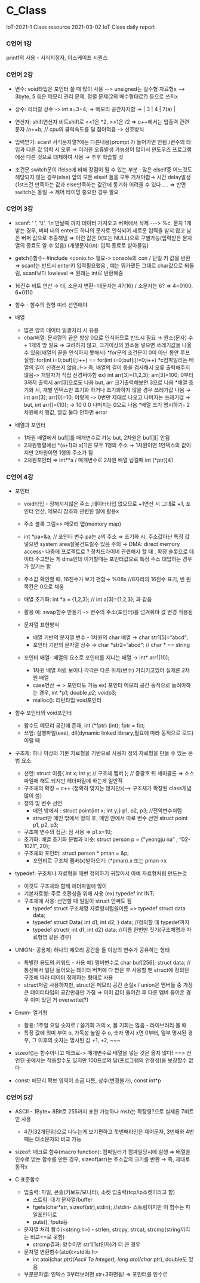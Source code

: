 # C_Class
IoT-2021-1 Class resource
2021-03-02 IoT Class daily report
### C언어 1강
printf의 사용 - 서식지정자, 이스케이프 시퀀스

### C언어 2강
* 변수:
void타입은 포인터 쓸 때 많이 사용
 --> unsigned는 실수형 자료형x
 --> 3byte, 5 등은 메모리 관리 문제, 정렬 문제(2의 배수형태로?) 등으로 쓰지x

* 상수:
리터럴 상수 -> int a=3+4;	→ 메모리 공간차지함 → | 3 | 4 | 7(a) |

* 연산자: shift연산자
비트shift로 <<1은 *2, >>1은 /2	 ⇒ c++에서는 입출력 관련 문자
 /a+=b; // cpu의 클럭속도를 덜 잡아먹음 -> 선호방식

* 입력받기: scanf
서식문자열?에는 다른내용(prompt ?) 들어가면 안됨
 /변수의 타입과 다른 값 입력 시 오류 → 이러한 오류발생 가능성이 많아서 윈도우즈 프로그램에선 다른 것으로 대체하여 사용 → 추후 학습할 것

* 조건문
switch문이 ifelse에 비해 장점이 될 수 있는 부분 : 많은 elseif중 어느것도 해당되지 않는 경우(else) 앞의 모든 elseif 들을 모두 거쳐야함→ 시간 delay발생  (1st조건 만족하는 값과 else만족하는 값간에 동기화 어려울 수 있다…..
⇒ 반면 switch는 동일 → 제어 타이밍 중요한 경우 필요

### C언어 3강
* scanf:  ‘ ‘, ‘\t’, ‘\n’만날때 까지 데이터 가져오고 버퍼에서 삭제
--->  %c, 문자 1개 받는 경우, 버퍼 내의 enter도 하나의 문자로 인식되어 새로운 입력을 받지 않고 남은 버퍼 값으로 추출해냄  ⇒ 이런 값은 0(또는 NULL)으로 구별가능(입력받은 문자열의 종료도 알 수 있음)  (개행문자(\n): 입력 종료로 받아들임)

* getch()함수- #include <conio.h> 필요-> console의 con / 단일 키 값을 반환
⇒ scanf는 반드시 enter키 입력필요했음 , 얘는 뭐가됐든 그대로 char값으로 되돌림, scanf보다 lowlevel
⇒ 원래는 int로 반환해줌

* 16진수 비트 연산 → 대, 소문자 변환- 대문자는 4?(16) / 소문자는 6? ⇒ 4=0100, 6=0110

* 함수 - 함수의 원형 미리 선언해야

* 배열
  * 많은 양의 데이터 일괄처리 시 유용
  * char배열: 문자열의 끝은 항상 0으로 인식하므로 반드시 필요 → 원소(문자) 수 + 1개의 방 필요 ⇒  고려하지 않고, 크기이상의 원소들 넣으면 쓰레기값들 나올 수 있음(배열의 끝을 인식하지 못해서)
    *for문의 조건문이 0이 아닌 동안 루프 실행: for(int i=0;buf[i];i++) == for(int i=0;buf[i]!=0;i++)
    *c컴파일러는 배열의 길이 신경쓰지 않음..!-> 즉, 배열의 길이 등을 검사해서 오류 출력해주지 않음-> 개발자가 직접 신경써야함 ex) int arr[3]={1,2,3}; arr[3]=100; 0부터3까지 출력시 arr[3]으로도 나옴 but, arr 크기출력해보면 3으로 나옴
    *배열 초기화 시, 개별 인덱스만 초기화 하거나 초기화하지 않을 경우 쓰레기값 나옴 → int arr[3]; arr[0]=10; 이렇게 -> 0번만 제대로 나오고 나머지는 쓰레기값 → but, int arr[]={10}; → 10 0 0 나머지는 0으로 나옴
    *배열 크기 명시하기- 2차원에서 행값, 열값 둘다 안하면 error

* 배열과 포인터

  * 1차원 배열에서 buf[]를 매개변수로 가능 but, 2차원은 buf[][] 안됨
  * 2차원행렬에선 *(a+1)과 a[1]은 모두 1행의 주소  → 1차원이면 1인덱스의 값이지만 2차원이면 1행의 주소가 됨
  * 2차원포인터 ⇒ int**a  / 매개변수로 2차원 배열 넘길때 int (*ptr)[4]

### C언어 4강
* 포인터
    * void타입 - 정해지지않은 주소 ,데이터타입 없으므로 +1연산 시 그대로 +1, 포인터 연산, 메모리 참조와 관련된 일에 활용x
    * 주소 블록 그림=> 메모리 맵(memory map)
    * int *pa=&a;	// 포인터 변수 pa는 a의 주소	⇒ 초기화 시, 주소값아닌 특정 값 넣으면 system area잘못건드릴수 있음 주의
→  DMA: direct memory access- 나중에 프로젝트로 ? 장치드라이버 관련해서 할 때 , 확장 슬롯으로 데이터 주고받는 게 dma인데 이거할때는 포인터값으로 특정 주소 대입하는 경우가 있기는 함
    * 주소값 확인할 때, 16진수가 보기 편함→ %08x  //8자리의 16진수 표기, 빈 왼쪽칸은 0으로 채움
    * 배열 초기화: int *a = {1,2,3};    // int a[3]={1,2,3}; 과 같음
  * 활용 예:  swap함수 만들기 -> 변수의 주소(포인터)를 넘겨줘야 값 변경 적용됨
	
  * 문자열 표현방식
    * 배열 기반의 문자열 변수 - 1차원의 char 배열 →  char str1[5]=”abcd”;
    * 포인터 기반의 문자열 상수 → char *str2=”abcd”;	// char * == string

  * 포인터 배열- 배열의 요소로 포인터를 지니는 배열 → int* arr1[10];
    * 1차원 배열 처럼 보이나 각각은 다른 위치(변수) 가리키고있어 실제론 2차원 배열
    * case연산 → > 포인터도 가능  ex) 포인터 메모리 공간 동적으로 늘려야하는 경우, int *p1; double *p2; void*p3;
    * malloc(): 리턴타입 void포인터 

* 함수 포인터와 void포인터
  * 함수도 메모리 공간에 존재, int (*fptr) (int); fptr = fct; 
  *  쓰임: 실행파일(exe), dll(dynamic linked library,필요에 따라 동적으로 로드) 이럴 때 

* 구조체: 하나 이상의 기본 자료형을 기반으로 사용자 정의 자료형을 만들 수 있는 문법 요소
  * 선언: struct 이름{ int x; int y;   // 구조체 멤버  };	// 중괄호 뒤 세미콜론 
⇒ 소스파일에 해도 되지만 헤더파일에 하는게 일반적
  * 구조체의 확장 ~ c++ (정확히 맞지는 않지만)(-->  구조체가 확장된 class개념 많이 씀)
  * 정의 및 변수 선언
    * 메인 밖에서 : struct point{int x; int y;} p1, p2, p3;       //전역변수처럼
    * struct만 메인 밖에서 정의 후, 메인 안에서 따로 변수 선언 struct point p1, p2, p3;
  * 구조체 변수의 접근: 점 사용 ⇒ p1.x=10;
  * 초기화: 배열 초기화 문법과 비슷: struct person p = {“yeongju na” , “02-1021”, 20};
  * 구조체와 포인터: struct person * pman = &p;
    * 포인터로 구조체 멤버(x)받아오기:  (*pman).x 또는 pman->x

* typedef: 구조체나 자료형을 매번 정의하기 귀찮아서 아예 자료형처럼 만드는것
    * 이것도 구조체와 함께 헤더파일에 많이
  * 기본자료형: 주로 호환성을 위해 사용 (ex) typedef int INT; 
  * 구조체에 사용: 선언할 때 일일이 struct 안써도 됨 
    * typedef struct 구조체명 자료형처럼쓸이름 => typedef struct data data;
    * typedef struct Data{ int d1; int d2; } data;	//정의할 때 typedef까지
    * typedef struct{ int d1, int d2} data;	//이름 한번만 짓기(구조체명과 자료형명 같은 경우)

* UNION- 공용체; 하나의 메모리 공간을 둘 이상의 변수가 공유하는 형태 
  * 특별한 용도의 키워드 - 사용 예) 멤버변수로 char buf[256]; struct data;  //통신에서 일단 들어오는 데이터 버퍼에 다 받은 후 사용할 땐 struct에 정의된 구조에 따라 데이터 정제하는 형태로 사용
  * struct처럼 사용하지만, struct은 메모리 공간 손실x  / union은 멤버들 중 가장 큰 데이터타입의 공간만큼만 가짐 ⇒ 이미 값이 들어간 후 다른 멤버 들어온 경우 이미 있던 거 overwrite(?)

* Enum- 열거형 
  * 활용: 1주일 요일 숫자로  / 쓸기회 거의 x, 볼 기회는 많음 - 라이브러리 볼 때
  * 특정 값에 의미 부여 o, 가독성 높일 수 o, 숫자 명시 x면 0부터, 일부 명시된 경우, 그 이후의 숫자는 명시된 값 +1, +2, ~~~

* sizeof()는 함수아니고 매크로-> 매개변수로 배열을 넣는 것은 옳지 않다! ==> 선언된 곳에서는 작동할수도 있지만 100프로의 답(프로그램의 안정성)을 보장할수 없다
* const: 메모리 확보 영역이 조금 다름, 상수(변경불가), const int*p 

### C언어 5강
* ASCII - 1Byte= 8Bit로 255까지 표현 가능하나 msb는 확장형?으로 실제론 7비트만 사용
  * 4칸(32개단위)으로 나누는게 보기편하고 첫번째라인은 제어문자, 3번째와 4번째는 대소문자의 비교 가능

* sizeof: 매크로 함수(macro function): 컴파일러가 컴파일당시에 실행 ⇒ 배열을 인수로 받는 함수를 만든 경우, sizeof(arr)는 주소값의 크기를 반환 → 즉, 제대로 동작x

* C 표준함수
  * 입출력: 파일, 콘솔(키보드/모니터), 소켓 입출력(tcp/ip소켓이라고 함)
    * 스트림: 대기 문자열/buffer 
    * fgets(char*str, sizeof(str),stdin);	//stdin- 스트림이지만 이 함수는 파일포인터로
    * puts(), fputs등
  * 문자열 처리 함수(<string.h>) - strlen, strcpy, strcat, strcmp(string끼리는 비교==로 못함)
    * strcmp결과: 양수이면 str1(1st인자)가 더 큰 경우
  * 문자열 변환함수(atoi):<stdlib.h>
    *  int atoi(char *ptr)(Ascii To Integer), long atol(char* ptr), double도 있음
  * 부분문자열: 인덱스 3부터보려면 str+3하면됨! ⇒ 포인터를 인수로

